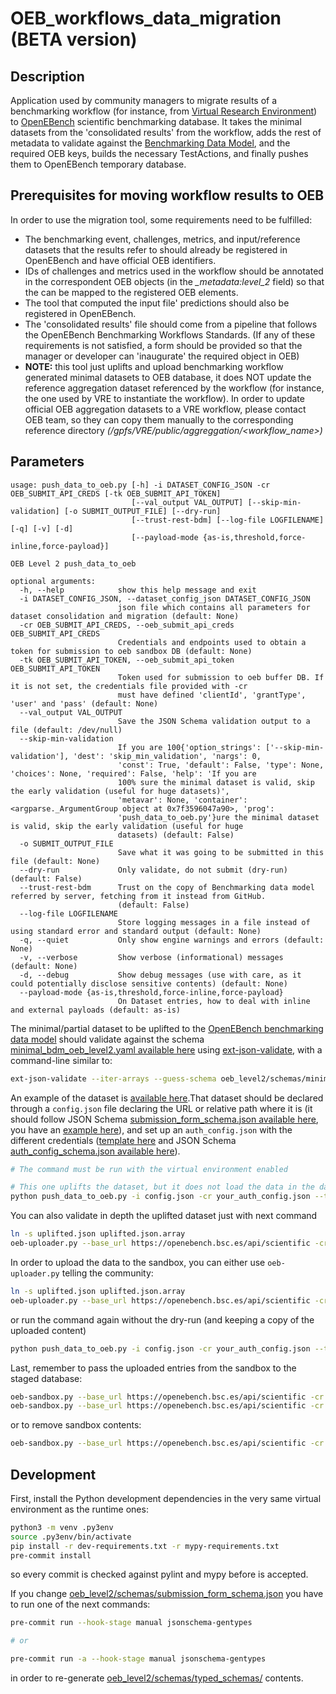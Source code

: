 # OEB_workflows_data_migration (BETA version)
## Description
Application used by community managers to migrate results of a benchmarking workflow (for instance, from [Virtual Research Environment](https://openebench.bsc.es/vre)) to [OpenEBench](https://openebench.bsc.es) scientific benchmarking database. It takes the minimal datasets from the 'consolidated results' from the workflow, adds the rest of metadata to validate against the [Benchmarking Data Model](https://github.com/inab/benchmarking-data-model), and the required OEB keys, builds the necessary TestActions, and finally pushes them to OpenEBench temporary database.

## Prerequisites for moving workflow results to OEB
In order to use the migration tool, some requirements need to be fulfilled:
* The benchmarking event, challenges, metrics, and input/reference datasets that the results refer to should already be registered in OpenEBench and have official OEB identifiers.
* IDs of challenges and metrics used in the workflow should be annotated in the correspondent OEB objects (in the *_metadata:level_2* field) so that the can be mapped to the registered OEB elements.
* The tool that computed the input file' predictions should also be registered in OpenEBench.
* The 'consolidated results' file should come from a pipeline that follows the OpenEBench Benchmarking Workflows Standards.
(If any of these requirements is not satisfied, a form should be provided so that the manager or developer can 'inaugurate' the required object in OEB)
* **NOTE:** this tool just uplifts and upload benchmarking workflow generated minimal datasets to OEB database, it does NOT update the reference aggregation dataset referenced by the workflow (for instance, the one used by VRE to instantiate the workflow). In order to update official OEB aggregation datasets to a VRE workflow, please contact OEB team, so they can copy them manually to the corresponding reference directory *(/gpfs/VRE/public/aggreggation/<workflow_name>)* 

## Parameters

```
usage: push_data_to_oeb.py [-h] -i DATASET_CONFIG_JSON -cr OEB_SUBMIT_API_CREDS [-tk OEB_SUBMIT_API_TOKEN]
                           [--val_output VAL_OUTPUT] [--skip-min-validation] [-o SUBMIT_OUTPUT_FILE] [--dry-run]
                           [--trust-rest-bdm] [--log-file LOGFILENAME] [-q] [-v] [-d]
                           [--payload-mode {as-is,threshold,force-inline,force-payload}]

OEB Level 2 push_data_to_oeb

optional arguments:
  -h, --help            show this help message and exit
  -i DATASET_CONFIG_JSON, --dataset_config_json DATASET_CONFIG_JSON
                        json file which contains all parameters for dataset consolidation and migration (default: None)
  -cr OEB_SUBMIT_API_CREDS, --oeb_submit_api_creds OEB_SUBMIT_API_CREDS
                        Credentials and endpoints used to obtain a token for submission to oeb sandbox DB (default: None)
  -tk OEB_SUBMIT_API_TOKEN, --oeb_submit_api_token OEB_SUBMIT_API_TOKEN
                        Token used for submission to oeb buffer DB. If it is not set, the credentials file provided with -cr
                        must have defined 'clientId', 'grantType', 'user' and 'pass' (default: None)
  --val_output VAL_OUTPUT
                        Save the JSON Schema validation output to a file (default: /dev/null)
  --skip-min-validation
                        If you are 100{'option_strings': ['--skip-min-validation'], 'dest': 'skip_min_validation', 'nargs': 0,
                        'const': True, 'default': False, 'type': None, 'choices': None, 'required': False, 'help': 'If you are
                        100% sure the minimal dataset is valid, skip the early validation (useful for huge datasets)',
                        'metavar': None, 'container': <argparse._ArgumentGroup object at 0x7f3596047a90>, 'prog':
                        'push_data_to_oeb.py'}ure the minimal dataset is valid, skip the early validation (useful for huge
                        datasets) (default: False)
  -o SUBMIT_OUTPUT_FILE
                        Save what it was going to be submitted in this file (default: None)
  --dry-run             Only validate, do not submit (dry-run) (default: False)
  --trust-rest-bdm      Trust on the copy of Benchmarking data model referred by server, fetching from it instead from GitHub.
                        (default: False)
  --log-file LOGFILENAME
                        Store logging messages in a file instead of using standard error and standard output (default: None)
  -q, --quiet           Only show engine warnings and errors (default: None)
  -v, --verbose         Show verbose (informational) messages (default: None)
  -d, --debug           Show debug messages (use with care, as it could potentially disclose sensitive contents) (default: None)
  --payload-mode {as-is,threshold,force-inline,force-payload}
                        On Dataset entries, how to deal with inline and external payloads (default: as-is)
```

The minimal/partial dataset to be uplifted to the [OpenEBench benchmarking data model](https://github.com/inab/benchmarking_data_model) should validate against the schema [minimal_bdm_oeb_level2.yaml available here](oeb_level2/schemas/minimal_bdm_oeb_level2.yaml) using [ext-json-validate](https://pypi.org/project/extended-json-schema-validator/), with a command-line similar to:

```bash
ext-json-validate --iter-arrays --guess-schema oeb_level2/schemas/minimal_bdm_oeb_level2.yaml minimal_dataset_examples/results_example.json
```

An example of the dataset is [available here](minimal_dataset_examples/results_example.json).That dataset should be declared through a `config.json` file declaring the URL or relative path where it is (it should follow JSON Schema [submission_form_schema.json available here](oeb_level2/schemas/submission_form_schema.json), you have an [example here](minimal_dataset_examples/config_example.json)), and set up an `auth_config.json` with the different credentials ([template here](oebdev_api_auth.json.template) and JSON Schema [auth_config_schema.json available here](oeb_level2/schemas/auth_config_schema.json)).

```bash
# The command must be run with the virtual environment enabled

# This one uplifts the dataset, but it does not load the data in the database
python push_data_to_oeb.py -i config.json -cr your_auth_config.json --trust-rest-bdm --dry-run -o uplifted.json
```

You can also validate in depth the uplifted dataset just with next command

```bash
ln -s uplifted.json uplifted.json.array
oeb-uploader.py --base_url https://openebench.bsc.es/api/scientific -cr your_auth_config.json --trust-rest-bdm --deep-bdm-dir . --dry-run uplifted.json.array
```

In order to upload the data to the sandbox, you can either use `oeb-uploader.py` telling the community:

```bash
ln -s uplifted.json uplifted.json.array
oeb-uploader.py --base_url https://openebench.bsc.es/api/scientific -cr your_auth_config.json --trust-rest-bdm --deep-bdm-dir . --community-id OEBC999 uplifted.json.array
```

or run the command again without the dry-run (and keeping a copy of the uploaded content)

```bash
python push_data_to_oeb.py -i config.json -cr your_auth_config.json --trust-rest-bdm -o uplifted.json
```

Last, remember to pass the uploaded entries from the sandbox to the staged database:

```bash
oeb-sandbox.py --base_url https://openebench.bsc.es/api/scientific -cr your_auth_config.json dry-run
oeb-sandbox.py --base_url https://openebench.bsc.es/api/scientific -cr your_auth_config.json stage
```

or to remove sandbox contents:

```bash
oeb-sandbox.py --base_url https://openebench.bsc.es/api/scientific -cr your_auth_config.json discard
```

## Development

First, install the Python development dependencies in the very same virtual environment as the runtime ones:

```bash
python3 -m venv .py3env
source .py3env/bin/activate
pip install -r dev-requirements.txt -r mypy-requirements.txt
pre-commit install
```

so every commit is checked against pylint and mypy before is accepted.

If you change [oeb_level2/schemas/submission_form_schema.json](oeb_level2/schemas/submission_form_schema.json) you have to run one of the next commands:

```bash
pre-commit run --hook-stage manual jsonschema-gentypes

# or

pre-commit run -a --hook-stage manual jsonschema-gentypes
```

in order to re-generate [oeb_level2/schemas/typed_schemas/](oeb_level2/schemas/typed_schemas/) contents.